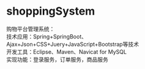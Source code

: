 # shoppingSystem
购物平台管理系统：  
技术应用：Spring+SpringBoot、Ajax+Json+CSS+Juery+JavaScript+Bootstrap等技术  
开发工具：Eclipse、Maven、Navicat for MySQL  
实现功能：登录服务，订单服务，商品服务 
